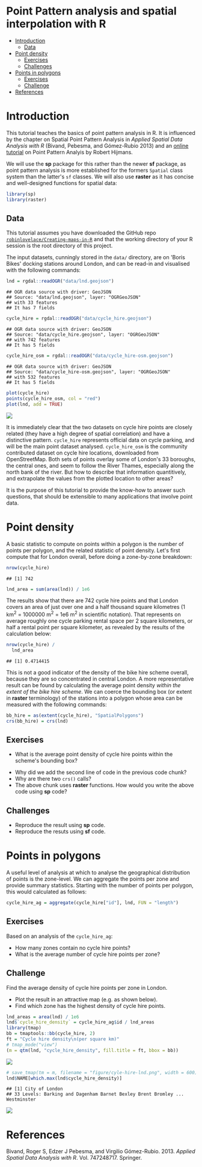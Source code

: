 Point Pattern analysis and spatial interpolation with R
================

-   [Introduction](#introduction)
    -   [Data](#data)
-   [Point density](#point-density)
    -   [Exercises](#exercises)
    -   [Challenges](#challenges)
-   [Points in polygons](#points-in-polygons)
    -   [Exercises](#exercises-1)
    -   [Challenge](#challenge)
-   [References](#references)

Introduction
============

This tutorial teaches the basics of point pattern analysis in R. It is influenced by the chapter on Spatial Point Pattern Analysis in *Applied Spatial Data Analysis with R* (Bivand, Pebesma, and Gómez-Rubio 2013) and an [online tutorial](http://rspatial.org/analysis/rst/8-pointpat.html) on Point Pattern Analyis by Robert Hijmans.

We will use the **sp** package for this rather than the newer **sf** package, as point pattern analysis is more established for the formers `Spatial` class system than the latter's `sf` classes. We will also use **raster** as it has concise and well-designed functions for spatial data:

``` r
library(sp)
library(raster)
```

Data
----

This tutorial assumes you have downloaded the GitHub repo [`robinlovelace/Creating-maps-in-R`](https://github.com/Robinlovelace/Creating-maps-in-R) and that the working directory of your R session is the root directory of this project.

<!-- Could say how to this with download.file... -->
The input datasets, cunningly stored in the `data/` directory, are on 'Boris Bikes' docking stations around London, and can be read-in and visualised with the following commands:

``` r
lnd = rgdal::readOGR("data/lnd.geojson")
```

    ## OGR data source with driver: GeoJSON 
    ## Source: "data/lnd.geojson", layer: "OGRGeoJSON"
    ## with 33 features
    ## It has 7 fields

``` r
cycle_hire = rgdal::readOGR("data/cycle_hire.geojson")
```

    ## OGR data source with driver: GeoJSON 
    ## Source: "data/cycle_hire.geojson", layer: "OGRGeoJSON"
    ## with 742 features
    ## It has 5 fields

``` r
cycle_hire_osm = rgdal::readOGR("data/cycle_hire-osm.geojson")
```

    ## OGR data source with driver: GeoJSON 
    ## Source: "data/cycle_hire-osm.geojson", layer: "OGRGeoJSON"
    ## with 532 features
    ## It has 5 fields

``` r
plot(cycle_hire)
points(cycle_hire_osm, col = "red")
plot(lnd, add = TRUE)
```

![](point-pattern_files/figure-markdown_github/cycle-hire1-1.png)

It is immediately clear that the two datasets on cycle hire points are closely related (they have a high degree of spatial correlation) and have a distinctive pattern. `cycle_hire` represents official data on cycle parking, and will be the main point dataset analysed. `cycle_hire_osm` is the community contributed dataset on cycle hire locations, downloaded from OpenStreetMap. Both sets of points overlay some of London's 33 boroughs, the central ones, and seem to follow the River Thames, especially along the north bank of the river. But how to describe that information quantitively, and extrapolate the values from the plotted location to other areas?

It is the purpose of this tutorial to provide the know-how to answer such questions, that should be extensible to many applications that involve point data.

Point density
=============

A basic statistic to compute on points within a polygon is the number of points per polygon, and the related statistic of point density. Let's first compute that for London overall, before doing a zone-by-zone breakdown:

``` r
nrow(cycle_hire)
```

    ## [1] 742

``` r
lnd_area = sum(area(lnd)) / 1e6
```

The results show that there are 742 cycle hire points and that London covers an area of just over one and a half thousand square kilometres (1 km<sup>2</sup> = 1000000 m<sup>2</sup> = 1e6 m<sup>2</sup> in scientific notation). That represents on average roughly one cycle parking rental space per 2 square kilometers, or half a rental point per square kilometer, as revealed by the results of the calculation below:

``` r
nrow(cycle_hire) /
  lnd_area
```

    ## [1] 0.4714415

This is not a good indicator of the density of the bike hire scheme overall, because they are so concentrated in central London. A more representative result can be found by calculating the average point density *within the extent of the bike hire scheme*. We can coerce the bounding box (or extent in **raster** terminology) of the stations into a polygon whose area can be measured with the following commands:

``` r
bb_hire = as(extent(cycle_hire), "SpatialPolygons")
crs(bb_hire) = crs(lnd)
```

Exercises
---------

-   What is the average point density of cycle hire points within the scheme's bounding box?

<!-- ```{r} -->
<!-- c_area = area(bb_hire) / 1e6 -->
<!-- nrow(cycle_hire) / c_area -->
<!-- ``` -->
-   Why did we add the second line of code in the previous code chunk?
-   Why are there two `crs()` calls?
-   The above chunk uses **raster** functions. How would you write the above code using **sp** code?

Challenges
----------

-   Reproduce the result using **sp** code.
-   Reproduce the resuts using **sf** code.

Points in polygons
==================

A useful level of analysis at which to analyse the geographical distribution of points is the zone-level. We can aggregate the points per zone and provide summary statistics. Starting with the number of points per polygon, this would calculated as follows:

``` r
cycle_hire_ag = aggregate(cycle_hire["id"], lnd, FUN = "length")
```

Exercises
---------

Based on an analysis of the `cycle_hire_ag`:

-   How many zones contain no cycle hire points?
-   What is the average number of cycle hire points per zone?

Challenge
---------

Find the average density of cycle hire points per zone in London.

-   Plot the result in an attractive map (e.g. as shown below).
-   Find which zone has the highest density of cycle hire points.

``` r
lnd_areas = area(lnd) / 1e6
lnd$`cycle_hire_density` = cycle_hire_ag$id / lnd_areas
library(tmap)
bb = tmaptools::bb(cycle_hire, 2)
ft = "Cycle hire density\n(per square km)"
# tmap_mode("view")
(m = qtm(lnd, "cycle_hire_density", fill.title = ft, bbox = bb))
```

![](point-pattern_files/figure-markdown_github/zonedense-1.png)

``` r
# save_tmap(tm = m, filename = "figure/cyle-hire-lnd.png", width = 600)
lnd$NAME[which.max(lnd$cycle_hire_density)]
```

    ## [1] City of London
    ## 33 Levels: Barking and Dagenham Barnet Bexley Brent Bromley ... Westminster

![](point-pattern_files/figure-markdown_github/zonedense-1.png)

References
==========

Bivand, Roger S, Edzer J Pebesma, and Virgilio Gómez-Rubio. 2013. *Applied Spatial Data Analysis with R*. Vol. 747248717. Springer.
